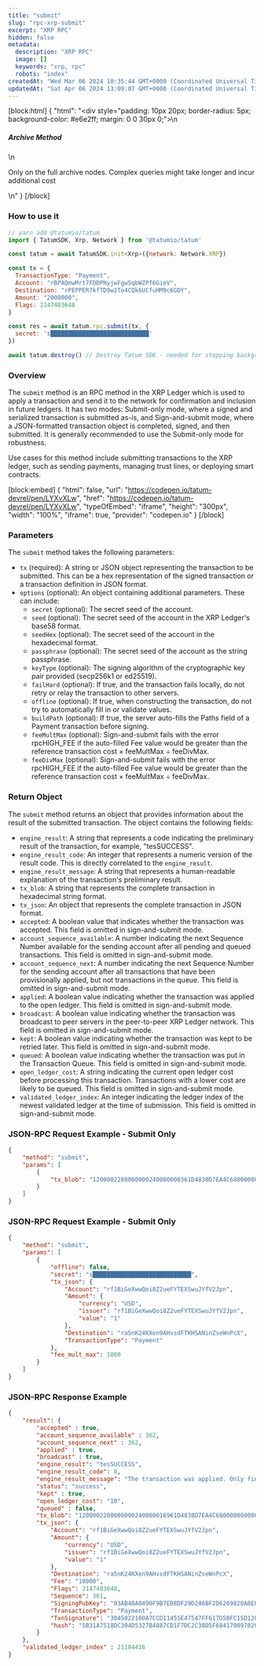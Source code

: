 ```yaml
---
title: "submit"
slug: "rpc-xrp-submit"
excerpt: "XRP RPC"
hidden: false
metadata: 
  description: "XRP RPC"
  image: []
  keywords: "xrp, rpc"
  robots: "index"
createdAt: "Wed Mar 06 2024 10:35:44 GMT+0000 (Coordinated Universal Time)"
updatedAt: "Sat Apr 06 2024 13:09:07 GMT+0000 (Coordinated Universal Time)"
---
```

[block:html]
{
  "html": "<div style=\"padding: 10px 20px; border-radius: 5px; background-color: #e6e2ff; margin: 0 0 30px 0;\">\n  <h5>Archive Method</h5>\n  <p>Only on the full archive nodes. Complex queries might take longer and incur additional cost</p>\n</div>"
}
[/block]


### How to use it

```javascript
// yarn add @tatumio/tatum
import { TatumSDK, Xrp, Network } from '@tatumio/tatum'

const tatum = await TatumSDK.init<Xrp>({network: Network.XRP})

const tx = {
  TransactionType: "Payment",
  Account: "rBPAQmwMrt7FDDPNyjwFgwSqbWZPf6GieV",
  Destination: "rPEPPER7kfTD9w2To4CQk6UCfuHM9c6GDY",
  Amount: "2000000",
  Flags: 2147483648
}

const res = await tatum.rpc.submit(tx, {
  secret: 's████████████████████████████'
})

await tatum.destroy() // Destroy Tatum SDK - needed for stopping background jobs
```

### Overview

The `submit` method is an RPC method in the XRP Ledger which is used to apply a transaction and send it to the network for confirmation and inclusion in future ledgers. It has two modes: Submit-only mode, where a signed and serialized transaction is submitted as-is, and Sign-and-submit mode, where a JSON-formatted transaction object is completed, signed, and then submitted. It is generally recommended to use the Submit-only mode for robustness.

Use cases for this method include submitting transactions to the XRP ledger, such as sending payments, managing trust lines, or deploying smart contracts.

[block:embed]
{
  "html": false,
  "url": "https://codepen.io/tatum-devrel/pen/LYXvXLw",
  "href": "https://codepen.io/tatum-devrel/pen/LYXvXLw",
  "typeOfEmbed": "iframe",
  "height": "300px",
  "width": "100%",
  "iframe": true,
  "provider": "codepen.io"
}
[/block]

### Parameters

The `submit` method takes the following parameters:

- `tx` (required): A string or JSON object representing the transaction to be submitted. This can be a hex representation of the signed transaction or a transaction definition in JSON format.
- `options` (optional): An object containing additional parameters. These can include:
  - `secret` (optional): The secret seed of the account.
  - `seed` (optional): The secret seed of the account in the XRP Ledger's base58 format.
  - `seedHex` (optional): The secret seed of the account in the hexadecimal format.
  - `passphrase` (optional): The secret seed of the account as the string passphrase.
  - `keyType` (optional): The signing algorithm of the cryptographic key pair provided (secp256k1 or ed25519).
  - `failHard` (optional): If true, and the transaction fails locally, do not retry or relay the transaction to other servers.
  - `offline` (optional): If true, when constructing the transaction, do not try to automatically fill in or validate values.
  - `buildPath` (optional): If true, the server auto-fills the Paths field of a Payment transaction before signing.
  - `feeMultMax` (optional): Sign-and-submit fails with the error rpcHIGH\_FEE if the auto-filled Fee value would be greater than the reference transaction cost × feeMultMax ÷ feeDivMax.
  - `feeDivMax` (optional): Sign-and-submit fails with the error rpcHIGH\_FEE if the auto-filled Fee value would be greater than the reference transaction cost × feeMultMax ÷ feeDivMax.

### Return Object

The `submit` method returns an object that provides information about the result of the submitted transaction. The object contains the following fields:

- `engine_result`: A string that represents a code indicating the preliminary result of the transaction, for example, "tesSUCCESS".
- `engine_result_code`: An integer that represents a numeric version of the result code. This is directly correlated to the `engine_result`.
- `engine_result_message`: A string that represents a human-readable explanation of the transaction's preliminary result.
- `tx_blob`: A string that represents the complete transaction in hexadecimal string format.
- `tx_json`: An object that represents the complete transaction in JSON format.
- `accepted`: A boolean value that indicates whether the transaction was accepted. This field is omitted in sign-and-submit mode.
- `account_sequence_available`: A number indicating the next Sequence Number available for the sending account after all pending and queued transactions. This field is omitted in sign-and-submit mode.
- `account_sequence_next`: A number indicating the next Sequence Number for the sending account after all transactions that have been provisionally applied, but not transactions in the queue. This field is omitted in sign-and-submit mode.
- `applied`: A boolean value indicating whether the transaction was applied to the open ledger. This field is omitted in sign-and-submit mode.
- `broadcast`: A boolean value indicating whether the transaction was broadcast to peer servers in the peer-to-peer XRP Ledger network. This field is omitted in sign-and-submit mode.
- `kept`: A boolean value indicating whether the transaction was kept to be retried later. This field is omitted in sign-and-submit mode.
- `queued`: A boolean value indicating whether the transaction was put in the Transaction Queue. This field is omitted in sign-and-submit mode.
- `open_ledger_cost`: A string indicating the current open ledger cost before processing this transaction. Transactions with a lower cost are likely to be queued. This field is omitted in sign-and-submit mode.
- `validated_ledger_index`: An integer indicating the ledger index of the newest validated ledger at the time of submission. This field is omitted in sign-and-submit mode.

### JSON-RPC Request Example - Submit Only

```json
{
    "method": "submit",
    "params": [
        {
            "tx_blob": "1200002280000000240000000361D4838D7EA4C6800000000000000000000000000055534400000000004B4E9C06F24296074F7BC48F92A97916C6DC5EA968400000000000000A732103AB40A0490F9B7ED8DF29D246BF2D6269820A0EE7742ACDD457BEA7C7D0931EDB74473045022100D184EB4AE5956FF600E7536EE459345C7BBCF097A84CC61A93B9AF7197EDB98702201CEA8009B7BEEBAA2AACC0359B41C427C1C5B550A4CA4B80CF2174AF2D6D5DCE81144B4E9C06F24296074F7BC48F92A97916C6DC5EA983143E9D4A2B8AA0780F682D136F7A56D6724EF53754"
        }
    ]
}
```

### JSON-RPC Request Example - Submit Only

```json
{
    "method": "submit",
    "params": [
        {
            "offline": false,
            "secret": "s████████████████████████████",
            "tx_json": {
                "Account": "rf1BiGeXwwQoi8Z2ueFYTEXSwuJYfV2Jpn",
                "Amount": {
                    "currency": "USD",
                    "issuer": "rf1BiGeXwwQoi8Z2ueFYTEXSwuJYfV2Jpn",
                    "value": "1"
                },
                "Destination": "ra5nK24KXen9AHvsdFTKHSANinZseWnPcX",
                "TransactionType": "Payment"
            },
            "fee_mult_max": 1000
        }
    ]
}
```

### JSON-RPC Response Example

```json
{
    "result": {
        "accepted" : true,
        "account_sequence_available" : 362,
        "account_sequence_next" : 362,
        "applied" : true,
        "broadcast" : true,
        "engine_result": "tesSUCCESS",
        "engine_result_code": 0,
        "engine_result_message": "The transaction was applied. Only final in a validated ledger.",
        "status": "success",
        "kept" : true,
        "open_ledger_cost": "10",
        "queued" : false,
        "tx_blob": "1200002280000000240000016961D4838D7EA4C6800000000000000000000000000055534400000000004B4E9C06F24296074F7BC48F92A97916C6DC5EA9684000000000002710732103AB40A0490F9B7ED8DF29D246BF2D6269820A0EE7742ACDD457BEA7C7D0931EDB74473045022100A7CCD11455E47547FF617D5BFC15D120D9053DFD0536B044F10CA3631CD609E502203B61DEE4AC027C5743A1B56AF568D1E2B8E79BB9E9E14744AC87F38375C3C2F181144B4E9C06F24296074F7BC48F92A97916C6DC5EA983143E9D4A2B8AA0780F682D136F7A56D6724EF53754",
        "tx_json": {
            "Account": "rf1BiGeXwwQoi8Z2ueFYTEXSwuJYfV2Jpn",
            "Amount": {
                "currency": "USD",
                "issuer": "rf1BiGeXwwQoi8Z2ueFYTEXSwuJYfV2Jpn",
                "value": "1"
            },
            "Destination": "ra5nK24KXen9AHvsdFTKHSANinZseWnPcX",
            "Fee": "10000",
            "Flags": 2147483648,
            "Sequence": 361,
            "SigningPubKey": "03AB40A0490F9B7ED8DF29D246BF2D6269820A0EE7742ACDD457BEA7C7D0931EDB",
            "TransactionType": "Payment",
            "TxnSignature": "3045022100A7CCD11455E47547FF617D5BFC15D120D9053DFD0536B044F10CA3631CD609E502203B61DEE4AC027C5743A1B56AF568D1E2B8E79BB9E9E14744AC87F38375C3C2F1",
            "hash": "5B31A7518DC304D5327B4887CD1F7DC2C38D5F684170097020C7C9758B973847"
        }
    },
    "validated_ledger_index" : 21184416
}
```
